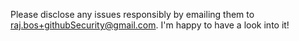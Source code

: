 Please disclose any issues responsibly by emailing them to raj.bos+githubSecurity@gmail.com.
I'm happy to have a look into it!
